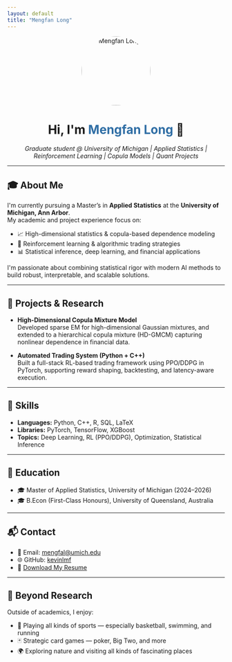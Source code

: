 ```yaml
---
layout: default
title: "Mengfan Long"
---
```


<p align="center">
  <img src="assets/3.jpg" alt="Mengfan Long" width="160" style="border-radius: 50%;">
</p>

<h1 align="center">Hi, I'm <span style="color:#2e6da4">Mengfan Long</span> 👋</h1>

<p align="center"><em>Graduate student @ University of Michigan | Applied Statistics | Reinforcement Learning | Copula Models | Quant Projects</em></p>

---

## 🎓 About Me

I'm currently pursuing a Master’s in **Applied Statistics** at the **University of Michigan, Ann Arbor**.  
My academic and project experience focus on:

- 📈 High-dimensional statistics & copula-based dependence modeling  
- 🤖 Reinforcement learning & algorithmic trading strategies  
- 📊 Statistical inference, deep learning, and financial applications  

I'm passionate about combining statistical rigor with modern AI methods to build robust, interpretable, and scalable solutions.

---

## 🔬 Projects & Research

- **High-Dimensional Copula Mixture Model**  
  Developed sparse EM for high-dimensional Gaussian mixtures, and extended to a hierarchical copula mixture (HD-GMCM) capturing nonlinear dependence in financial data.

- **Automated Trading System (Python + C++)**  
  Built a full-stack RL-based trading framework using PPO/DDPG in PyTorch, supporting reward shaping, backtesting, and latency-aware execution.

---

## 🧠 Skills

- **Languages:** Python, C++, R, SQL, LaTeX  
- **Libraries:** PyTorch, TensorFlow, XGBoost  
- **Topics:** Deep Learning, RL (PPO/DDPG), Optimization, Statistical Inference

---

## 📘 Education

- 🎓 Master of Applied Statistics, University of Michigan (2024–2026)  
- 🎓 B.Econ (First-Class Honours), University of Queensland, Australia

---

## 📬 Contact

- 📧 Email: [mengfal@umich.edu](mailto:mengfal@umich.edu)  
- 🌐 GitHub: [kevinlmf](https://github.com/kevinlmf)  
- 📄 [Download My Resume](assets/resume.pdf)

---

## 🎯 Beyond Research

Outside of academics, I enjoy:

- 🏀 Playing all kinds of sports — especially basketball, swimming, and running  
- 🃏 Strategic card games — poker, Big Two, and more  
- 🌍 Exploring nature and visiting all kinds of fascinating places







